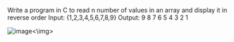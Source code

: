 Write a program in C to read n number of values in an array and display it in reverse
order
Input: {1,2,3,4,5,6,7,8,9}
Output: 9 8 7 6 5 4 3 2 1

<img>![image](https://github.com/user-attachments/assets/ef0538ae-a90e-46fc-909f-bb14c4fb5ac8)<\img>
